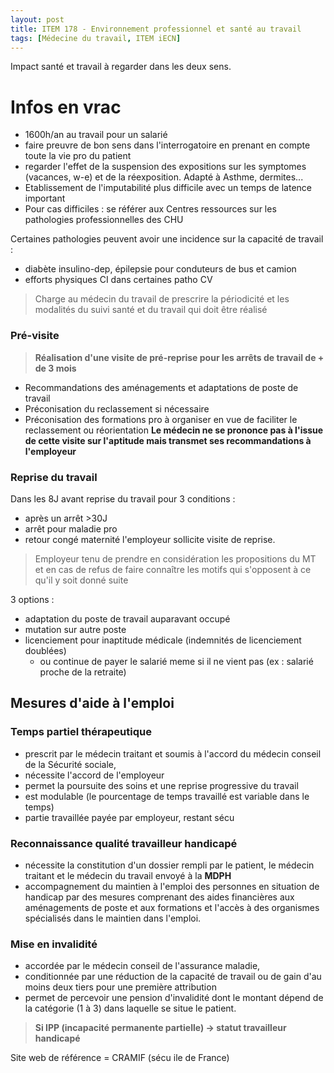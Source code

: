 ```yaml
---
layout: post
title: ITEM 178 - Environnement professionnel et santé au travail
tags: [Médecine du travail, ITEM iECN]
---
```


Impact santé et travail à regarder dans les deux sens.

# Infos en vrac

- 1600h/an au travail pour un salarié
- faire preuvre de bon sens dans l'interrogatoire en prenant en compte toute la vie pro du patient
- regarder l'effet de la suspension des expositions sur les symptomes (vacances, w-e) et de la réexposition. Adapté à Asthme, dermites...
- Etablissement de l'imputabilité plus difficile avec un temps de latence important
- Pour cas difficiles : se référer aux Centres ressources sur les pathologies professionnelles des CHU

Certaines pathologies peuvent avoir une incidence sur la capacité de travail :
- diabète insulino-dep, épilepsie pour conduteurs de bus et camion
- efforts physiques CI dans certaines patho CV

> Charge au médecin du travail de prescrire la périodicité et les modalités du suivi santé et du travail qui doit être réalisé

### Pré-visite

> **Réalisation d'une visite de pré-reprise pour les arrêts de travail de + de 3 mois**
- Recommandations des aménagements et adaptations de poste de travail
- Préconisation du reclassement si nécessaire
- Préconisation des formations pro à organiser en vue de faciliter le reclassement ou réorientation
**Le médecin ne se prononce pas à l'issue de cette visite sur l'aptitude mais transmet ses recommandations à l'employeur**

### Reprise du travail

Dans les 8J avant reprise du travail pour 3 conditions :
- après un arrêt >30J
- arrêt pour maladie pro
- retour congé maternité
l'employeur sollicite visite de reprise.

> Employeur tenu de prendre en considération les propositions du MT et en cas de refus de faire connaître les motifs qui s'opposent à ce qu'il y soit donné suite

3 options :
- adaptation du poste de travail auparavant occupé
- mutation sur autre poste
- licenciement pour inaptitude médicale (indemnités de licenciement doublées)
  - ou continue de payer le salarié meme si il ne vient pas (ex : salarié proche de la retraite)

## Mesures d'aide à l'emploi

### Temps partiel thérapeutique

- prescrit par le médecin traitant et soumis à l'accord du médecin conseil de la Sécurité sociale,
- nécessite l'accord de l'employeur
- permet la poursuite des soins et une reprise progressive du travail
- est modulable (le pourcentage de temps travaillé est variable dans le temps)
- partie travaillée payée par employeur, restant sécu

### Reconnaissance qualité travailleur handicapé

- nécessite la constitution d'un dossier rempli par le patient, le médecin traitant et le médecin du travail envoyé à la **MDPH**
- accompagnement du maintien à l'emploi des personnes en situation de handicap par des mesures comprenant des aides financières aux aménagements de poste et aux formations et l'accès à des organismes spécialisés dans le maintien dans l'emploi.

### Mise en invalidité

- accordée par le médecin conseil de l'assurance maladie,
- conditionnée par une réduction de la capacité de travail ou de gain d'au moins deux tiers pour une première attribution
- permet de percevoir une pension d'invalidité dont le montant dépend de la catégorie (1 à 3) dans laquelle se situe le patient.

> **Si IPP (incapacité permanente partielle) -> statut travailleur handicapé**

Site web de référence = CRAMIF (sécu ile de France)
